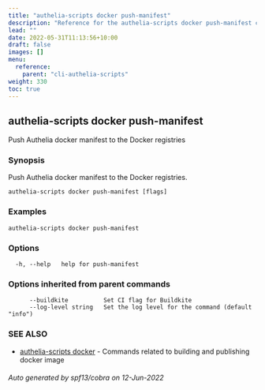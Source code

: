 ```yaml
---
title: "authelia-scripts docker push-manifest"
description: "Reference for the authelia-scripts docker push-manifest command."
lead: ""
date: 2022-05-31T11:13:56+10:00
draft: false
images: []
menu:
  reference:
    parent: "cli-authelia-scripts"
weight: 330
toc: true
---
```


## authelia-scripts docker push-manifest

Push Authelia docker manifest to the Docker registries

### Synopsis

Push Authelia docker manifest to the Docker registries.

```
authelia-scripts docker push-manifest [flags]
```

### Examples

```
authelia-scripts docker push-manifest
```

### Options

```
  -h, --help   help for push-manifest
```

### Options inherited from parent commands

```
      --buildkite          Set CI flag for Buildkite
      --log-level string   Set the log level for the command (default "info")
```

### SEE ALSO

* [authelia-scripts docker](authelia-scripts_docker.md)	 - Commands related to building and publishing docker image

###### Auto generated by spf13/cobra on 12-Jun-2022
